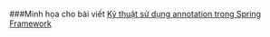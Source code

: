 ###Minh họa cho bài viết
[Kỹ thuật sử dụng annotation trong Spring Framework](http://smartjob.vn/ky-thuat-autowiring-su-dung-annotation-trong-spring-framework-4440/)
